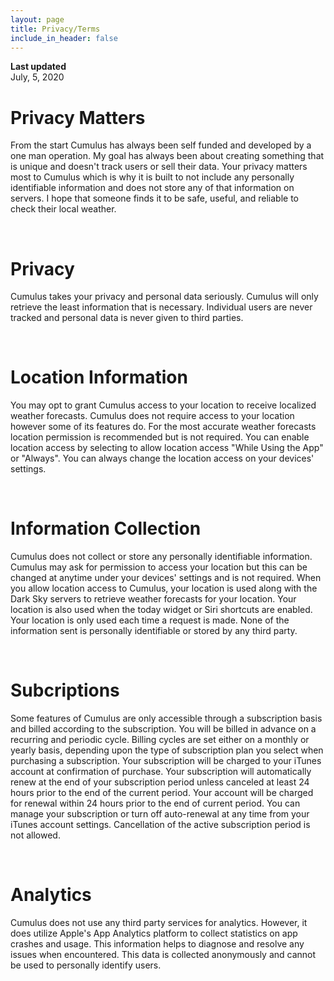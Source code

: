 ```yaml
---
layout: page
title: Privacy/Terms
include_in_header: false
---
```


**Last updated**  
July, 5, 2020

# Privacy Matters
From the start Cumulus has always been self funded and developed by a one man operation. My goal has always been about creating something that is unique and doesn't track users or sell their data. Your privacy matters most to Cumulus which is why it is built to not include any personally identifiable information and does not store any of that information on servers. I hope that someone finds it to be safe, useful, and reliable to check their local weather.

<br>

# Privacy 
Cumulus takes your privacy and personal data seriously. Cumulus will only retrieve the least information that is necessary. Individual users are never tracked and personal data is never given to third parties.

<br>

# Location Information
You may opt to grant Cumulus access to your location to receive localized weather forecasts. Cumulus does not require access to your location however some of its features do. For the most accurate weather forecasts location permission is recommended but is not required. You can enable location access by selecting to allow location access "While Using the App" or "Always". You can always change the location access on your devices' settings.

<br>

# Information Collection
Cumulus does not collect or store any personally identifiable information. Cumulus may ask for permission to access your location but this can be changed at anytime under your devices' settings and is not required. When you allow location access to Cumulus, your location is used along with the Dark Sky servers to retrieve weather forecasts for your location. Your location is also used when the today widget or Siri shortcuts are enabled. Your location is only used each time a request is made. None of the information sent is personally identifiable or stored by any third party.

<br>

# Subcriptions
Some features of Cumulus are only accessible through a subscription basis and billed according to the subscription. You will be billed in advance on a recurring and periodic cycle. Billing cycles are set either on a monthly or yearly basis, depending upon the type of subscription plan you select when purchasing a subscription. Your subscription will be charged to your iTunes account at confirmation of purchase. Your subscription will automatically renew at the end of your subscription period unless canceled at least 24 hours prior to the end of the current period. Your account will be charged for renewal within 24 hours prior to the end of current period. You can manage your subscription or turn off auto-renewal at any time from your iTunes account settings. Cancellation of the active subscription period is not allowed.

<br>

# Analytics
Cumulus does not use any third party services for analytics. However, it does utilize Apple's App Analytics platform to collect statistics on app crashes and usage. This information helps to diagnose and resolve any issues when encountered. This data is collected anonymously and cannot be used to personally identify users.
